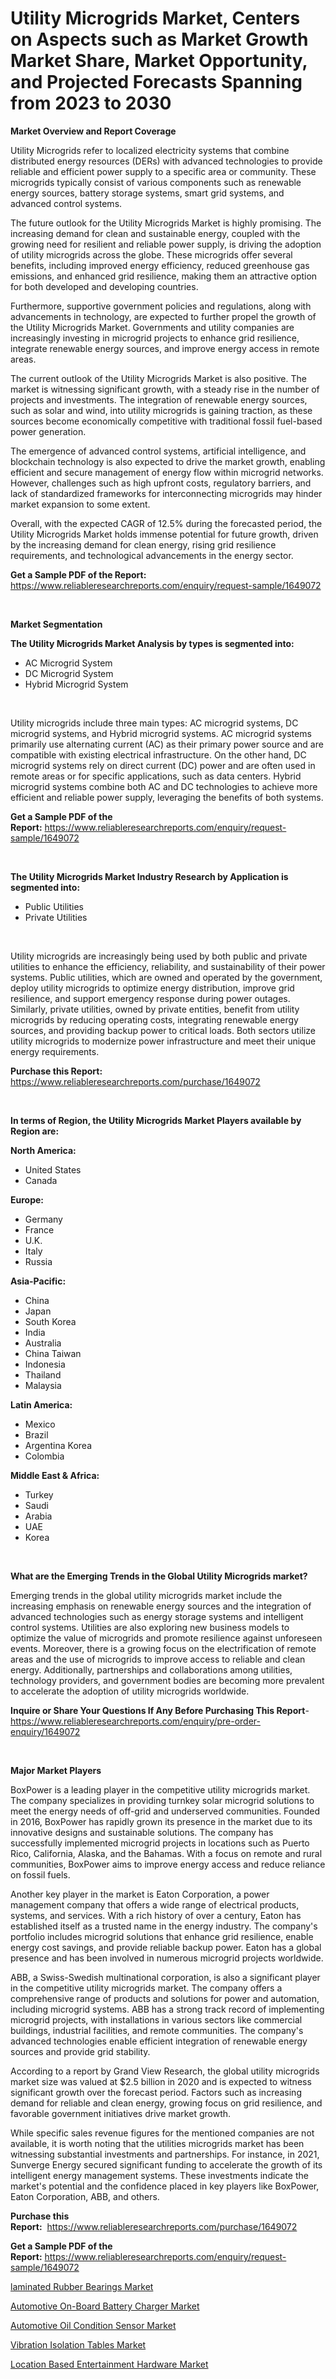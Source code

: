 <p><h1>Utility Microgrids Market, Centers on Aspects such as Market Growth Market Share, Market Opportunity, and Projected Forecasts Spanning from 2023 to 2030</h1></p><p><strong>Market Overview and Report Coverage</strong></p>
<p><p>Utility Microgrids refer to localized electricity systems that combine distributed energy resources (DERs) with advanced technologies to provide reliable and efficient power supply to a specific area or community. These microgrids typically consist of various components such as renewable energy sources, battery storage systems, smart grid systems, and advanced control systems.</p><p>The future outlook for the Utility Microgrids Market is highly promising. The increasing demand for clean and sustainable energy, coupled with the growing need for resilient and reliable power supply, is driving the adoption of utility microgrids across the globe. These microgrids offer several benefits, including improved energy efficiency, reduced greenhouse gas emissions, and enhanced grid resilience, making them an attractive option for both developed and developing countries.</p><p>Furthermore, supportive government policies and regulations, along with advancements in technology, are expected to further propel the growth of the Utility Microgrids Market. Governments and utility companies are increasingly investing in microgrid projects to enhance grid resilience, integrate renewable energy sources, and improve energy access in remote areas.</p><p>The current outlook of the Utility Microgrids Market is also positive. The market is witnessing significant growth, with a steady rise in the number of projects and investments. The integration of renewable energy sources, such as solar and wind, into utility microgrids is gaining traction, as these sources become economically competitive with traditional fossil fuel-based power generation.</p><p>The emergence of advanced control systems, artificial intelligence, and blockchain technology is also expected to drive the market growth, enabling efficient and secure management of energy flow within microgrid networks. However, challenges such as high upfront costs, regulatory barriers, and lack of standardized frameworks for interconnecting microgrids may hinder market expansion to some extent.</p><p>Overall, with the expected CAGR of 12.5% during the forecasted period, the Utility Microgrids Market holds immense potential for future growth, driven by the increasing demand for clean energy, rising grid resilience requirements, and technological advancements in the energy sector.</p></p>
<p><strong>Get a Sample PDF of the Report:</strong> <a href="https://www.reliableresearchreports.com/enquiry/request-sample/1649072">https://www.reliableresearchreports.com/enquiry/request-sample/1649072</a></p>
<p>&nbsp;</p>
<p><strong>Market Segmentation</strong></p>
<p><strong>The Utility Microgrids Market Analysis by types is segmented into:</strong></p>
<p><ul><li>AC Microgrid System</li><li>DC Microgrid System</li><li>Hybrid Microgrid System</li></ul></p>
<p>&nbsp;</p>
<p><p>Utility microgrids include three main types: AC microgrid systems, DC microgrid systems, and Hybrid microgrid systems. AC microgrid systems primarily use alternating current (AC) as their primary power source and are compatible with existing electrical infrastructure. On the other hand, DC microgrid systems rely on direct current (DC) power and are often used in remote areas or for specific applications, such as data centers. Hybrid microgrid systems combine both AC and DC technologies to achieve more efficient and reliable power supply, leveraging the benefits of both systems.</p></p>
<p><strong>Get a Sample PDF of the Report:</strong>&nbsp;<a href="https://www.reliableresearchreports.com/enquiry/request-sample/1649072">https://www.reliableresearchreports.com/enquiry/request-sample/1649072</a></p>
<p>&nbsp;</p>
<p><strong>The Utility Microgrids Market Industry Research by Application is segmented into:</strong></p>
<p><ul><li>Public Utilities</li><li>Private Utilities</li></ul></p>
<p>&nbsp;</p>
<p><p>Utility microgrids are increasingly being used by both public and private utilities to enhance the efficiency, reliability, and sustainability of their power systems. Public utilities, which are owned and operated by the government, deploy utility microgrids to optimize energy distribution, improve grid resilience, and support emergency response during power outages. Similarly, private utilities, owned by private entities, benefit from utility microgrids by reducing operating costs, integrating renewable energy sources, and providing backup power to critical loads. Both sectors utilize utility microgrids to modernize power infrastructure and meet their unique energy requirements.</p></p>
<p><strong>Purchase this Report:</strong>&nbsp; <a href="https://www.reliableresearchreports.com/purchase/1649072">https://www.reliableresearchreports.com/purchase/1649072</a></p>
<p>&nbsp;</p>
<p><strong>In terms of Region, the Utility Microgrids Market Players available by Region are:</strong></p>
<p>
    <p> <strong> North America: </strong>
        <ul>
            <li>United States</li>
            <li>Canada</li>
        </ul>
        </p> 
    <p> <strong> Europe: </strong>
        <ul>
            <li>Germany</li>
            <li>France</li>
            <li>U.K.</li>
            <li>Italy</li>
            <li>Russia</li>
        </ul>
        </p> 
    <p> <strong> Asia-Pacific: </strong>
        <ul>
            <li>China</li>
            <li>Japan</li>
            <li>South Korea</li>
            <li>India</li>
            <li>Australia</li>
            <li>China Taiwan</li>
            <li>Indonesia</li>
            <li>Thailand</li>
            <li>Malaysia</li>
        </ul>
        </p> 
    <p> <strong> Latin America: </strong>
        <ul>
            <li>Mexico</li>
            <li>Brazil</li>
            <li>Argentina Korea</li>
            <li>Colombia</li>
        </ul>
        </p> 
    <p> <strong> Middle East & Africa: </strong>
        <ul>
            <li>Turkey</li>
            <li>Saudi</li>
            <li>Arabia</li>
            <li>UAE</li>
            <li>Korea</li>
        </ul>
    </p>
    </p>
<p>&nbsp;</p>
<p><strong>What are the Emerging Trends in the Global Utility Microgrids market?</strong></p>
<p><p>Emerging trends in the global utility microgrids market include the increasing emphasis on renewable energy sources and the integration of advanced technologies such as energy storage systems and intelligent control systems. Utilities are also exploring new business models to optimize the value of microgrids and promote resilience against unforeseen events. Moreover, there is a growing focus on the electrification of remote areas and the use of microgrids to improve access to reliable and clean energy. Additionally, partnerships and collaborations among utilities, technology providers, and government bodies are becoming more prevalent to accelerate the adoption of utility microgrids worldwide.</p></p>
<p><strong>Inquire or Share Your Questions If Any Before Purchasing This Report</strong>- <a href="https://www.reliableresearchreports.com/enquiry/pre-order-enquiry/1649072">https://www.reliableresearchreports.com/enquiry/pre-order-enquiry/1649072</a></p>
<p>&nbsp;</p>
<p><strong>Major Market Players</strong></p>
<p><p>BoxPower is a leading player in the competitive utility microgrids market. The company specializes in providing turnkey solar microgrid solutions to meet the energy needs of off-grid and underserved communities. Founded in 2016, BoxPower has rapidly grown its presence in the market due to its innovative designs and sustainable solutions. The company has successfully implemented microgrid projects in locations such as Puerto Rico, California, Alaska, and the Bahamas. With a focus on remote and rural communities, BoxPower aims to improve energy access and reduce reliance on fossil fuels.</p><p>Another key player in the market is Eaton Corporation, a power management company that offers a wide range of electrical products, systems, and services. With a rich history of over a century, Eaton has established itself as a trusted name in the energy industry. The company's portfolio includes microgrid solutions that enhance grid resilience, enable energy cost savings, and provide reliable backup power. Eaton has a global presence and has been involved in numerous microgrid projects worldwide.</p><p>ABB, a Swiss-Swedish multinational corporation, is also a significant player in the competitive utility microgrids market. The company offers a comprehensive range of products and solutions for power and automation, including microgrid systems. ABB has a strong track record of implementing microgrid projects, with installations in various sectors like commercial buildings, industrial facilities, and remote communities. The company's advanced technologies enable efficient integration of renewable energy sources and provide grid stability.</p><p>According to a report by Grand View Research, the global utility microgrids market size was valued at $2.5 billion in 2020 and is expected to witness significant growth over the forecast period. Factors such as increasing demand for reliable and clean energy, growing focus on grid resilience, and favorable government initiatives drive market growth.</p><p>While specific sales revenue figures for the mentioned companies are not available, it is worth noting that the utilities microgrids market has been witnessing substantial investments and partnerships. For instance, in 2021, Sunverge Energy secured significant funding to accelerate the growth of its intelligent energy management systems. These investments indicate the market's potential and the confidence placed in key players like BoxPower, Eaton Corporation, ABB, and others.</p></p>
<p><strong>Purchase this Report:</strong>&nbsp;&nbsp;<a href="https://www.reliableresearchreports.com/purchase/1649072">https://www.reliableresearchreports.com/purchase/1649072</a></p>
<p></p>
<p><strong>Get a Sample PDF of the Report:</strong>&nbsp;<a href="https://www.reliableresearchreports.com/enquiry/request-sample/1649072">https://www.reliableresearchreports.com/enquiry/request-sample/1649072</a></p>
<p><p><a href="https://www.linkedin.com/pulse/laminated-rubber-bearings-market-research-report-unlocks-2c/">laminated Rubber Bearings Market</a></p><p><a href="https://medium.com/@bradomar67436/automotive-on-board-battery-charger-market-analysis-and-sze-forecasted-for-period-from-2023-to-2030-31e16c07a6e5">Automotive On-Board Battery Charger Market</a></p><p><a href="https://medium.com/@jaremington56468/automotive-oil-condition-sensor-market-trends-forecast-and-competitive-analysis-to-2030-ef1eb82b2ee5">Automotive Oil Condition Sensor Market</a></p><p><a href="https://www.linkedin.com/pulse/vibration-isolation-tables-market-research-report-unlocks-1f/">Vibration Isolation Tables Market</a></p><p><a href="https://www.linkedin.com/pulse/location-based-entertainment-hardware-market-research-2c/">Location Based Entertainment Hardware Market</a></p></p>